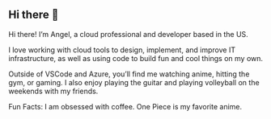 ## Hi there 👋

Hi there! 
I’m Angel, a cloud professional and developer based in the US.

I love working with cloud tools to design, implement, and improve IT infrastructure, as well as using code to build fun and cool things on my own.

Outside of VSCode and Azure, you’ll find me watching anime, hitting the gym, or gaming. I also enjoy playing the guitar and playing volleyball on the weekends with my friends.

Fun Facts:
I am obsessed with coffee.
One Piece is my favorite anime.

